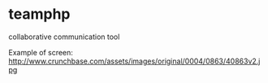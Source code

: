 teamphp
=======

collaborative communication tool

Example of screen: http://www.crunchbase.com/assets/images/original/0004/0863/40863v2.jpg


